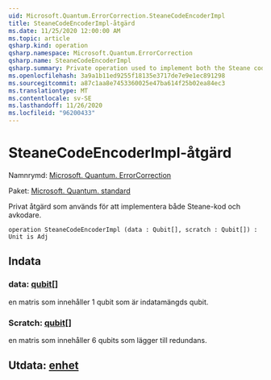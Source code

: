```yaml
---
uid: Microsoft.Quantum.ErrorCorrection.SteaneCodeEncoderImpl
title: SteaneCodeEncoderImpl-åtgärd
ms.date: 11/25/2020 12:00:00 AM
ms.topic: article
qsharp.kind: operation
qsharp.namespace: Microsoft.Quantum.ErrorCorrection
qsharp.name: SteaneCodeEncoderImpl
qsharp.summary: Private operation used to implement both the Steane code encoder and decoder.
ms.openlocfilehash: 3a9a1b11ed9255f18135e3717de7e9e1ec891298
ms.sourcegitcommit: a87c1aa8e7453360025e47ba614f25b02ea84ec3
ms.translationtype: MT
ms.contentlocale: sv-SE
ms.lasthandoff: 11/26/2020
ms.locfileid: "96200433"
---
```

# <a name="steanecodeencoderimpl-operation"></a>SteaneCodeEncoderImpl-åtgärd

Namnrymd: [Microsoft. Quantum. ErrorCorrection](xref:Microsoft.Quantum.ErrorCorrection)

Paket: [Microsoft. Quantum. standard](https://nuget.org/packages/Microsoft.Quantum.Standard)


Privat åtgärd som används för att implementera både Steane-kod och avkodare.

```qsharp
operation SteaneCodeEncoderImpl (data : Qubit[], scratch : Qubit[]) : Unit is Adj
```


## <a name="input"></a>Indata

### <a name="data--qubit"></a>data: [qubit](xref:microsoft.quantum.lang-ref.qubit)[]

en matris som innehåller 1 qubit som är indatamängds qubit.


### <a name="scratch--qubit"></a>Scratch: [qubit](xref:microsoft.quantum.lang-ref.qubit)[]

en matris som innehåller 6 qubits som lägger till redundans.



## <a name="output--unit"></a>Utdata: [enhet](xref:microsoft.quantum.lang-ref.unit)

